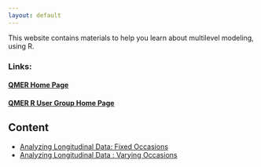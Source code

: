 ```yaml
---
layout: default
---
```


This website contains materials to help you learn about multilevel modeling, using R.

### Links:

#### [QMER Home Page](https://aub.ie/qmer)

#### [QMER R User Group Home Page](https://auqmer.github.io/qmer_rug/)

## Content

* [Analyzing Longitudinal Data: Fixed Occasions](https://auqmer.github.io/MultilevelModeleR/LongitudinalModeling_fixedTime.html)
* [Analyzing Longitudinal Data : Varying Occasions](https://auqmer.github.io/MultilevelModeleR/LongitudinalModeling_varyingTime.html)
